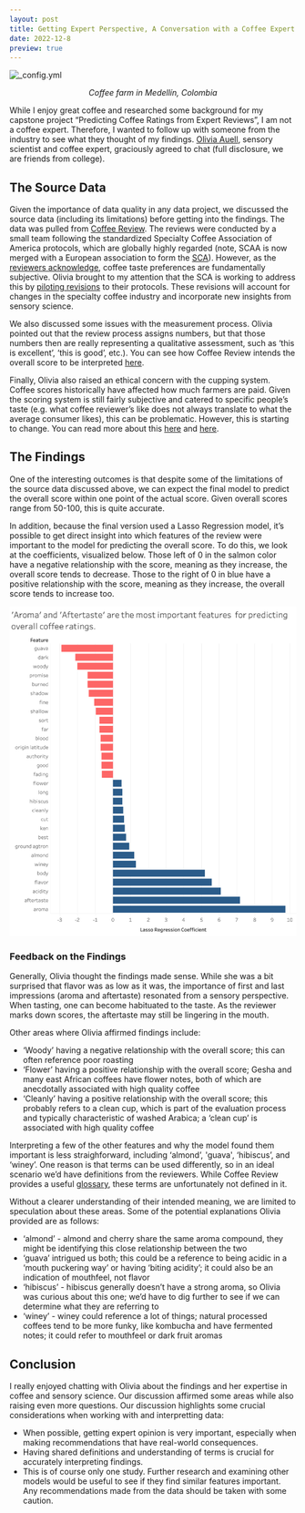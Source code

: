 ```yaml
---
layout: post
title: Getting Expert Perspective, A Conversation with a Coffee Expert
date: 2022-12-8
preview: true
---
```


![_config.yml](/images/coffeefarm.png)
<p style="text-align: center;"><em>Coffee farm in Medellín, Colombia</em></p>

While I enjoy great coffee and researched some background for my capstone project “Predicting Coffee Ratings from Expert Reviews”, I am not a coffee expert. Therefore, I wanted to follow up with someone from the industry to see what they thought of my findings. [Olivia Auell](https://www.linkedin.com/in/oliviaauell/), sensory scientist and coffee expert, graciously agreed to chat (full disclosure, we are friends from college). 

## The Source Data

Given the importance of data quality in any data project, we discussed the source data (including its limitations) before getting into the findings. The data was pulled from [Coffee Review](https://www.coffeereview.com/). The reviews were conducted by a small team following the standardized Specialty Coffee Association of America protocols, which are globally highly regarded (note, SCAA is now merged with a European association to form the [SCA](https://sca.coffee/about)). However, as the [reviewers acknowledge](https://www.coffeereview.com/how-coffee-review-works/), coffee taste preferences are fundamentally subjective. Olivia brought to my attention that the SCA is working to address this by [piloting revisions](https://sca.coffee/sca-news/read/evolving-the-sca-cupping-protocol-and-form-an-overview-of-the-pilot-testing-process) to their protocols. These revisions will account for changes in the specialty coffee industry and incorporate new insights from sensory science. 

We also discussed some issues with the measurement process. Olivia pointed out that the review process assigns numbers, but that those numbers then are really representing a qualitative assessment, such as ‘this is excellent’, ‘this is good’, etc.). You can see how Coffee Review intends the overall score to be interpreted [here](https://www.coffeereview.com/how-coffee-review-works/).

Finally, Olivia also raised an ethical concern with the cupping system. Coffee scores historically have affected how much farmers are paid. Given the scoring system is still fairly subjective and catered to specific people’s taste (e.g. what coffee reviewer’s like does not always translate to what the average consumer likes), this can be problematic. However, this is starting to change. You can read more about this [here](https://sca.coffee/sca-news/25/issue-18/valuing-coffee-evolving-the-scas-cupping-protocol-into-a-coffee-value-assessment-system) and [here](https://static1.squarespace.com/static/584f6bbef5e23149e5522201/t/62ff6f82e076e71f661ca1c6/1660907395782/CVAS+Evolution+Report+2022.pdf).

## The Findings

One of the interesting outcomes is that despite some of the limitations of the source data discussed above, we can expect the final model to predict the overall score within one point of the actual score. Given overall scores range from 50-100, this is quite accurate. 

In addition, because the final version used a Lasso Regression model, it’s possible to get direct insight into which features of the review were important to the model for predicting the overall score. To do this, we look at the coefficients, visualized below. Those left of 0 in the salmon color have a negative relationship with the score, meaning as they increase, the overall score tends to decrease. Those to the right of 0 in blue have a positive relationship with the score, meaning as they increase, the overall score tends to increase too. 

![_config.yml](/images/top_features_modeling.png)

### Feedback on the Findings

Generally, Olivia thought the findings made sense. While she was a bit surprised that flavor was as low as it was, the importance of first and last impressions (aroma and aftertaste) resonated from a sensory perspective. When tasting, one can become habituated to the taste. As the reviewer marks down scores, the aftertaste may still be lingering in the mouth.

Other areas where Olivia affirmed findings include:
* ‘Woody’ having a negative relationship with the overall score; this can often reference poor roasting
* ‘Flower’ having a positive relationship with the overall score; Gesha and many east African coffees have flower notes, both of which are anecdotally associated with high quality coffee
* ‘Cleanly’ having a positive relationship with the overall score; this probably refers to a clean cup, which is part of the evaluation process and typically characteristic of washed Arabica; a ‘clean cup’ is associated with high quality coffee

Interpreting a few of the other features and why the model found them important is less straighforward, including ‘almond’, 'guava', ‘hibiscus’, and ‘winey’. One reason is that terms can be used differently, so in an ideal scenario we’d have definitions from the reviewers. While Coffee Review provides a useful [glossary](https://www.coffeereview.com/coffee-glossary/), these terms are unfortunately not defined in it. 

Without a clearer understanding of their intended meaning, we are limited to speculation about these areas. Some of the potential explanations Olivia provided are as follows:
* ‘almond’ - almond and cherry share the same aroma compound, they might be identifying this close relationship between the two
* ‘guava’ intrigued us both; this could be a reference to being acidic in a ‘mouth puckering way’ or having ‘biting acidity’; it could also be an indication of mouthfeel, not flavor
* ‘hibiscus’ - hibiscus generally doesn’t have a strong aroma, so Olivia was curious about this one; we’d have to dig further to see if we can determine what they are referring to
* ‘winey’ - winey could reference a lot of things; natural processed coffees tend to be more funky, like kombucha and have fermented notes; it could refer to mouthfeel or dark fruit aromas


## Conclusion

I really enjoyed chatting with Olivia about the findings and her expertise in coffee and sensory science. Our discussion affirmed some areas while also raising even more questions. Our discussion highlights some crucial considerations when working with and interpretting data:
* When possible, getting expert opinion is very important, especially when making recommendations that have real-world consequences. 
* Having shared definitions and understanding of terms is crucial for accurately interpreting findings. 
* This is of course only one study. Further research and examining other models would be useful to see if they find similar features important. Any recommendations made from the data should be taken with some caution. 
